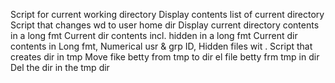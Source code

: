 Script for current working directory
Display contents list of current directory
Script that changes wd to user home dir
Display current directory contents in a long fmt
Current dir contents incl. hidden in a long fmt
Current dir contents in Long fmt, Numerical usr & grp ID, Hidden files wit .
Script that creates dir in tmp
Move fike betty from tmp to dir
el file betty frm tmp in dir
Del the dir in the tmp dir
